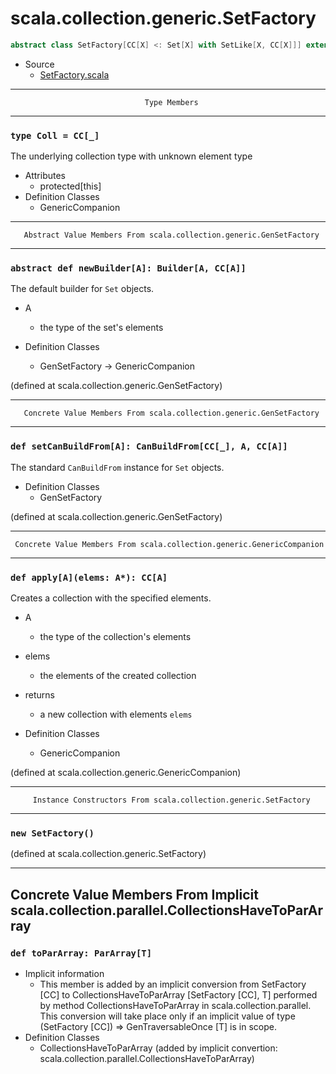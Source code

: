 
#                     scala.collection.generic.SetFactory                     #

```scala
abstract class SetFactory[CC[X] <: Set[X] with SetLike[X, CC[X]]] extends GenSetFactory[CC] with GenericSeqCompanion[CC]
```

* Source
  * [SetFactory.scala](https://github.com/scala/scala/tree/6d09a1ba5f/src/library/scala/collection/generic/SetFactory.scala#L1)


--------------------------------------------------------------------------------
                                  Type Members
--------------------------------------------------------------------------------


### `type Coll = CC[_]`                                                      ###

The underlying collection type with unknown element type

* Attributes
  * protected[this]
* Definition Classes
  * GenericCompanion


--------------------------------------------------------------------------------
       Abstract Value Members From scala.collection.generic.GenSetFactory
--------------------------------------------------------------------------------


### `abstract def newBuilder[A]: Builder[A, CC[A]]`                          ###

The default builder for `Set` objects.

* A
  * the type of the set's elements

* Definition Classes
  * GenSetFactory → GenericCompanion

(defined at scala.collection.generic.GenSetFactory)


--------------------------------------------------------------------------------
       Concrete Value Members From scala.collection.generic.GenSetFactory
--------------------------------------------------------------------------------


### `def setCanBuildFrom[A]: CanBuildFrom[CC[_], A, CC[A]]`                  ###

The standard `CanBuildFrom` instance for `Set` objects.

* Definition Classes
  * GenSetFactory

(defined at scala.collection.generic.GenSetFactory)


--------------------------------------------------------------------------------
     Concrete Value Members From scala.collection.generic.GenericCompanion
--------------------------------------------------------------------------------


### `def apply[A](elems: A*): CC[A]`                                         ###

Creates a collection with the specified elements.

* A
  * the type of the collection's elements
* elems
  * the elements of the created collection
* returns
  * a new collection with elements `elems`

* Definition Classes
  * GenericCompanion

(defined at scala.collection.generic.GenericCompanion)


--------------------------------------------------------------------------------
         Instance Constructors From scala.collection.generic.SetFactory
--------------------------------------------------------------------------------


### `new SetFactory()`                                                       ###

(defined at scala.collection.generic.SetFactory)


--------------------------------------------------------------------------------
Concrete Value Members From Implicit scala.collection.parallel.CollectionsHaveToParArray
--------------------------------------------------------------------------------


### `def toParArray: ParArray[T]`                                            ###

* Implicit information
  * This member is added by an implicit conversion from SetFactory [CC] to
    CollectionsHaveToParArray [SetFactory [CC], T] performed by method
    CollectionsHaveToParArray in scala.collection.parallel. This conversion will
    take place only if an implicit value of type (SetFactory [CC]) ⇒
    GenTraversableOnce [T] is in scope.
* Definition Classes
  * CollectionsHaveToParArray
(added by implicit convertion: scala.collection.parallel.CollectionsHaveToParArray)
